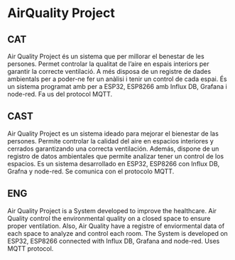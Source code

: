 # AirQuality Project

## CAT
Air Quality Project és un sistema que per millorar el benestar de les persones. Permet controlar la qualitat de l’aire en espais interiors per garantir la correcte ventilació. A més disposa de un registre de dades ambientals per a poder-ne fer un anàlisi i tenir un control de cada espai.
És un sistema programat amb per a ESP32, ESP8266 amb Influx DB, Grafana i node-red. Fa us del protocol MQTT.

## CAST
Air Quality Project es un sistema ideado para mejorar el bienestar de las persones. Permite controlar la calidad del aire en espacios interiores y cerrados garantizando una correcta ventilación. Además, dispone de un registro de datos ambientales que permite analizar tener un control de los espacios.
Es un sistema desarrollado en ESP32, ESP8266 con Influx DB, Grafna y node-red. Se comunica con el protocolo MQTT.

## ENG
Air Quality Project is a System developed to improve the healthcare. Air Quality control the environmental quality on a closed space to ensure proper ventilation. Also, Air Quality have a registre of enviormental data of each space to analyze and control each room. 
The System is developed on ESP32, ESP8266 connected with Influx DB, Grafana and node-red. Uses MQTT protocol.

